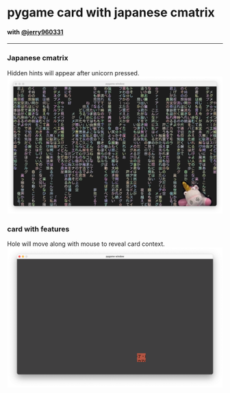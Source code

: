 # pygame card with japanese cmatrix
#### with [@jerry960331](github.com/jerry960331)


------
### Japanese cmatrix 
Hidden hints will appear after unicorn pressed.
![gui](src/READMEimg1.png)

### card with features
Hole will move along with mouse to reveal card context.
![gui](src/READMEimg2.png)
